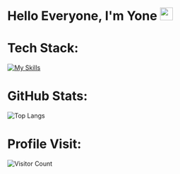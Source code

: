 # Hello Everyone, I'm Yone <img src="https://github.com/TheDudeThatCode/TheDudeThatCode/raw/master/Assets/Hi.gif" width="29px">
# Tech Stack:
[![My Skills](https://skillicons.dev/icons?i=c,cpp,python,js,java,ruby)](https://skillicons.dev)

# GitHub Stats:
![Top Langs](https://github-readme-stats.vercel.app/api/top-langs/?username=YoneIsBack&layout=compact&theme=dark)

# Profile Visit:
![Visitor Count](https://profile-counter.glitch.me/YoneIsBack/count.svg)
